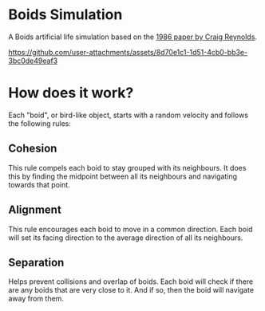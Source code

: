 # Boids Simulation

A Boids artificial life simulation based on the [1986 paper by Craig Reynolds](https://www.red3d.com/cwr/boids/).

https://github.com/user-attachments/assets/8d70e1c1-1d51-4cb0-bb3e-3bc0de49eaf3

# How does it work?
Each "boid", or bird-like object, starts with a random velocity and follows the following rules:

## Cohesion
This rule compels each boid to stay grouped with its neighbours. It does this by finding the midpoint between all its neighbours and navigating towards that point.

## Alignment
This rule encourages each boid to move in a common direction. Each boid will set its facing direction to the average direction of all its neighbours.

## Separation
Helps prevent collisions and overlap of boids. Each boid will check if there are any boids that are very close to it. And if so, then the boid will navigate away from them.

